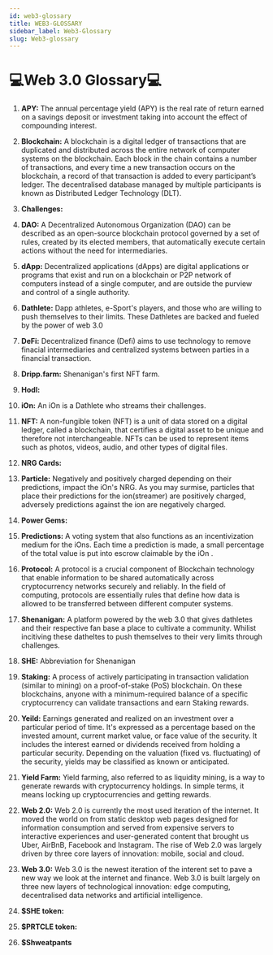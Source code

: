 ```yaml
---
id: web3-glossary
title: WEB3-GLOSSARY
sidebar_label: Web3-Glossary
slug: Web3-glossary
---
```


# 💻Web 3.0 Glossary💻

1. **APY:** The annual percentage yield (APY) is the real rate of return earned on a savings deposit or investment taking into account the effect of compounding interest.

2. **Blockchain:** A blockchain is a digital ledger of transactions that are duplicated and distributed across the entire network of computer systems on the blockchain. Each block in the chain contains a number of transactions, and every time a new transaction occurs on the blockchain, a record of that transaction is added to every participant’s ledger. The decentralised database managed by multiple participants is known as Distributed Ledger Technology (DLT).

2. **Challenges:** 

2. **DAO:** A Decentralized Autonomous Organization (DAO) can be described as an open-source blockchain protocol governed by a set of rules, created by its elected members, that automatically execute certain actions without the need for intermediaries.

2. **dApp:** Decentralized applications (dApps) are digital applications or programs that exist and run on a blockchain or P2P network of computers instead of a single computer, and are outside the purview and control of a single authority. 

2. **Dathlete:** Dapp athletes, e-Sport's players, and those who are willing to push themselves to their limits. These Dathletes are backed and fueled by the power of web 3.0 

2. **DeFi:** Decentralized finance (Defi) aims to use technology to remove finacial intermediaries and centralized systems between parties in a financial transaction. 

3. **Dripp.farm:** Shenanigan's first NFT farm.

3. **Hodl:** 

4. **iOn:** An iOn is a Dathlete who streams their challenges. 

5. **NFT:** A non-fungible token (NFT) is a unit of data stored on a digital ledger, called a blockchain, that certifies a digital asset to be unique and therefore not interchangeable. NFTs can be used to represent items such as photos, videos, audio, and other types of digital files. 

6. **NRG Cards:**

7. **Particle:** Negatively and positively charged depending on their predictions, impact the iOn's NRG. As you may surmise, particles that place their predictions for the ion(streamer) are positively charged, adversely predictions against the ion are negatively charged.

8. **Power Gems:** 

8. **Predictions:** A voting system that also functions as an incentivization medium for the iOns. Each time a prediction is made, a small percentage of the total value is put into escrow claimable by the iOn . 

8. **Protocol:** A protocol is a crucial component of Blockchain technology that enable information to be shared automatically across cryptocurrency networks securely and reliably. In the field of computing, protocols are essentially rules that define how data is allowed to be transferred between different computer systems.

8. **Shenanigan:** A platform powered by the web 3.0 that gives dathletes and their respective fan base a place to cultivate a community. Whilist incitiving these datheltes to push themselves to their very limits through challenges. 

9. **SHE:** Abbreviation for Shenanigan

10. **Staking:** A process of actively participating in transaction validation (similar to mining) on a proof-of-stake (PoS) blockchain. On these blockchains, anyone with a minimum-required balance of a specific cryptocurrency can validate transactions and earn Staking rewards.

11. **Yeild:** Earnings generated and realized on an investment over a particular period of time. It's expressed as a percentage based on the invested amount, current market value, or face value of the security. It includes the interest earned or dividends received from holding a particular security. Depending on the valuation (fixed vs. fluctuating) of the security, yields may be classified as known or anticipated.

12. **Yield Farm:** Yield farming, also referred to as liquidity mining, is a way to generate rewards with cryptocurrency holdings. In simple terms, it means locking up cryptocurrencies and getting rewards.

12. **Web 2.0:** Web 2.0 is currently the most used iteration of the internet. It moved the world on from static desktop web pages designed for information consumption and served from expensive servers to interactive experiences and user-generated content that brought us Uber, AirBnB, Facebook and Instagram. The rise of Web 2.0 was largely driven by three core layers of innovation: mobile, social and cloud.

13. **Web 3.0:** Web 3.0 is the newest iteration of the interent set to pave a new way we look at the internet and finance. Web 3.0 is built largely on three new layers of technological innovation: edge computing, decentralised data networks and artificial intelligence.

14. **$SHE token:**

14. **$PRTCLE token:**

15. **$Shweatpants**